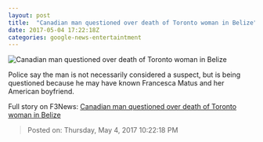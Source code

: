 ```yaml
---
layout: post
title:  "Canadian man questioned over death of Toronto woman in Belize"
date: 2017-05-04 17:22:18Z
categories: google-news-entertaintment
---
```


![Canadian man questioned over death of Toronto woman in Belize](https://www.thestar.com/content/dam/thestar/news/crime/2017/05/04/canadian-questioned-in-belize-death-of-toronto-woman/na-missing29-1.jpg)

Police say the man is not necessarily considered a suspect, but is being questioned because he may have known Francesca Matus and her American boyfriend.


Full story on F3News: [Canadian man questioned over death of Toronto woman in Belize](http://www.f3nws.com/n/kUuJxG)

> Posted on: Thursday, May 4, 2017 10:22:18 PM
